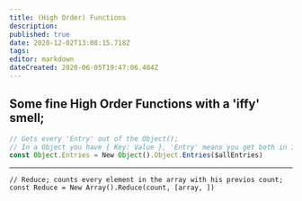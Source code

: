 ```yaml
---
title: (High Order) Functions
description: 
published: true
date: 2020-12-02T13:08:15.718Z
tags: 
editor: markdown
dateCreated: 2020-06-05T19:47:06.484Z
---
```


## Some fine High Order Functions with a 'iffy' smell;
```JavaScript
// Gets every 'Entry' out of the Object();
// In a Object you have { Key: Value }, 'Entry' means you get both in 1 array [Key: Value]
const Object.Entries = New Object().Object.Entries($allEntries)
```
---

```JS
// Reduce; counts every element in the array with his previos count;
const Reduce = New Array().Reduce(count, [array, ]) 
```
